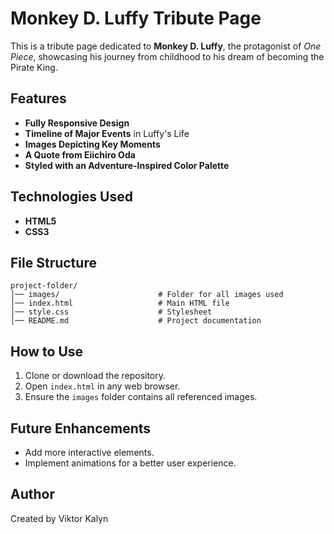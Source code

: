 # Monkey D. Luffy Tribute Page

This is a tribute page dedicated to **Monkey D. Luffy**, the protagonist of *One Piece*, showcasing his journey from childhood to his dream of becoming the Pirate King.

## Features

- **Fully Responsive Design**
- **Timeline of Major Events** in Luffy's Life
- **Images Depicting Key Moments**
- **A Quote from Eiichiro Oda**
- **Styled with an Adventure-Inspired Color Palette**

## Technologies Used

- **HTML5**
- **CSS3**

## File Structure

```
project-folder/
│── images/                      # Folder for all images used
│── index.html                   # Main HTML file
│── style.css                    # Stylesheet
│── README.md                    # Project documentation
```

## How to Use

1. Clone or download the repository.
2. Open `index.html` in any web browser.
3. Ensure the `images` folder contains all referenced images.

## Future Enhancements

- Add more interactive elements.
- Implement animations for a better user experience.

## Author

Created by Viktor Kalyn

##

